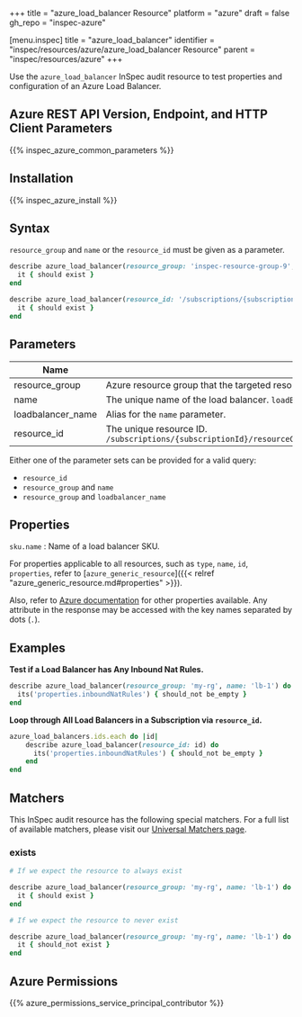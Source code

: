 +++
title = "azure_load_balancer Resource"
platform = "azure"
draft = false
gh_repo = "inspec-azure"

[menu.inspec]
title = "azure_load_balancer"
identifier = "inspec/resources/azure/azure_load_balancer Resource"
parent = "inspec/resources/azure"
+++

Use the `azure_load_balancer` InSpec audit resource to test properties and configuration of an Azure Load Balancer.

## Azure REST API Version, Endpoint, and HTTP Client Parameters

{{% inspec_azure_common_parameters %}}

## Installation

{{% inspec_azure_install %}}

## Syntax

`resource_group` and `name` or the `resource_id` must be given as a parameter.
```ruby
describe azure_load_balancer(resource_group: 'inspec-resource-group-9', name: 'example_lb') do
  it { should exist }
end
```
```ruby
describe azure_load_balancer(resource_id: '/subscriptions/{subscriptionId}/resourceGroups/{resourceGroupName}/providers/Microsoft.Network/loadBalancers/{loadBalancerName}') do
  it { should exist }
end
```

## Parameters

| Name                           | Description                                                                       |
|--------------------------------|-----------------------------------------------------------------------------------|
| resource_group                 | Azure resource group that the targeted resource resides in. `MyResourceGroup`     |
| name                           | The unique name of the load balancer. `loadBalancerName`                          |
| loadbalancer_name              | Alias for the `name` parameter.                                                   |
| resource_id                    | The unique resource ID. `/subscriptions/{subscriptionId}/resourceGroups/{resourceGroupName}/providers/Microsoft.Network/loadBalancers/{loadBalancerName}` |

Either one of the parameter sets can be provided for a valid query:
- `resource_id`
- `resource_group` and `name`
- `resource_group` and `loadbalancer_name`


## Properties

`sku.name`
: Name of a load balancer SKU.

For properties applicable to all resources, such as `type`, `name`, `id`, `properties`, refer to [`azure_generic_resource`]({{< relref "azure_generic_resource.md#properties" >}}).

Also, refer to [Azure documentation](https://docs.microsoft.com/en-us/rest/api/load-balancer/loadbalancers/get#loadbalancer) for other properties available. 
Any attribute in the response may be accessed with the key names separated by dots (`.`).

## Examples

**Test if a Load Balancer has Any Inbound Nat Rules.**

```ruby
describe azure_load_balancer(resource_group: 'my-rg', name: 'lb-1') do
  its('properties.inboundNatRules') { should_not be_empty }
end
```

**Loop through All Load Balancers in a Subscription via `resource_id`.**

```ruby
azure_load_balancers.ids.each do |id|
    describe azure_load_balancer(resource_id: id) do
      its('properties.inboundNatRules') { should_not be_empty }
    end
end 
```

## Matchers

This InSpec audit resource has the following special matchers. For a full list of available matchers, please visit our [Universal Matchers page](https://docs.chef.io/inspec/matchers/).

### exists

```ruby
# If we expect the resource to always exist

describe azure_load_balancer(resource_group: 'my-rg', name: 'lb-1') do
  it { should exist }
end

# If we expect the resource to never exist

describe azure_load_balancer(resource_group: 'my-rg', name: 'lb-1') do
  it { should_not exist }
end
```

## Azure Permissions

{{% azure_permissions_service_principal_contributor %}}
